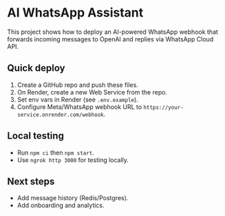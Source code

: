 # AI WhatsApp Assistant

This project shows how to deploy an AI-powered WhatsApp webhook that forwards incoming messages to OpenAI and replies via WhatsApp Cloud API.

## Quick deploy
1. Create a GitHub repo and push these files.
2. On Render, create a new Web Service from the repo.
3. Set env vars in Render (see `.env.example`).
4. Configure Meta/WhatsApp webhook URL to `https://your-service.onrender.com/webhook`.

## Local testing
- Run `npm ci` then `npm start`.
- Use `ngrok http 3000` for testing locally.

## Next steps
- Add message history (Redis/Postgres).
- Add onboarding and analytics.
